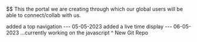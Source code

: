 $$ This the portal we are creating through which our global users will be able to connect/collab with us.


added a top navigation --- 05-05-2023
added a live time display --- 06-05-2023
...currently working on the javascript
^ New Git Repo
